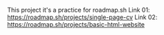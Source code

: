 This project it's a practice for roadmap.sh
Link 01: https://roadmap.sh/projects/single-page-cv
Link 02: https://roadmap.sh/projects/basic-html-website
